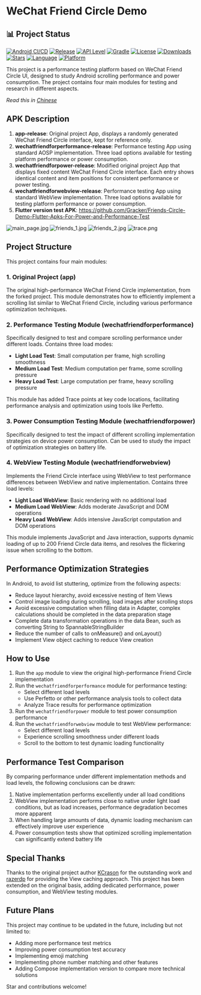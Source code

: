 # WeChat Friend Circle Demo

## 📊 Project Status

[![Android CI/CD](https://github.com/Gracker/HighPerformanceFriendsCircle/actions/workflows/android.yml/badge.svg)](https://github.com/Gracker/HighPerformanceFriendsCircle/actions/workflows/android.yml)
[![Release](https://img.shields.io/github/v/release/Gracker/HighPerformanceFriendsCircle?label=Release&color=brightgreen)](https://github.com/Gracker/HighPerformanceFriendsCircle/releases)
[![API Level](https://img.shields.io/badge/API-21%2B-blue.svg)](https://android-arsenal.com/api?level=21)
[![Gradle](https://img.shields.io/badge/Gradle-8.2.2-blue.svg)](https://gradle.org)
[![License](https://img.shields.io/badge/License-Apache%202.0-green.svg)](LICENSE)
[![Downloads](https://img.shields.io/github/downloads/Gracker/HighPerformanceFriendsCircle/total?label=Downloads&color=orange)](https://github.com/Gracker/HighPerformanceFriendsCircle/releases)
[![Stars](https://img.shields.io/github/stars/Gracker/HighPerformanceFriendsCircle?label=Stars&color=yellow)](https://github.com/Gracker/HighPerformanceFriendsCircle/stargazers)
[![Language](https://img.shields.io/badge/Language-Java-orange.svg)](https://www.java.com)
[![Platform](https://img.shields.io/badge/Platform-Android-green.svg)](https://developer.android.com)

This project is a performance testing platform based on WeChat Friend Circle UI, designed to study Android scrolling performance and power consumption. The project contains four main modules for testing and research in different aspects.

*Read this in [Chinese](README.md)*

## APK Description
1. **app-release**: Original project App, displays a randomly generated WeChat Friend Circle interface, kept for reference only.
2. **wechatfriendforperformance-release**: Performance testing App using standard AOSP implementation. Three load options available for testing platform performance or power consumption.
3. **wechatfriendforpower-release**: Modified original project App that displays fixed content WeChat Friend Circle interface. Each entry shows identical content and item positions for consistent performance or power testing.
4. **wechatfriendforwebview-release**: Performance testing App using standard WebView implementation. Three load options available for testing platform performance or power consumption.
5. **Flutter version test APK**: https://github.com/Gracker/Friends-Circle-Demo-Flutter-Apks-For-Power-and-Performance-Test

![main_page.jpg](pic/main_page.jpg)
![friends_1.jpg](pic/friends_1.jpg)
![friends_2.jpg](pic/friends_2.jpg)
![trace.png](pic/trace.png)

## Project Structure

This project contains four main modules:

### 1. Original Project (app)

The original high-performance WeChat Friend Circle implementation, from the forked project. This module demonstrates how to efficiently implement a scrolling list similar to WeChat Friend Circle, including various performance optimization techniques.

### 2. Performance Testing Module (wechatfriendforperformance)

Specifically designed to test and compare scrolling performance under different loads. Contains three load modes:

- **Light Load Test**: Small computation per frame, high scrolling smoothness
- **Medium Load Test**: Medium computation per frame, some scrolling pressure
- **Heavy Load Test**: Large computation per frame, heavy scrolling pressure

This module has added Trace points at key code locations, facilitating performance analysis and optimization using tools like Perfetto.

### 3. Power Consumption Testing Module (wechatfriendforpower)

Specifically designed to test the impact of different scrolling implementation strategies on device power consumption. Can be used to study the impact of optimization strategies on battery life.

### 4. WebView Testing Module (wechatfriendforwebview)

Implements the Friend Circle interface using WebView to test performance differences between WebView and native implementation. Contains three load levels:

- **Light Load WebView**: Basic rendering with no additional load
- **Medium Load WebView**: Adds moderate JavaScript and DOM operations
- **Heavy Load WebView**: Adds intensive JavaScript computation and DOM operations

This module implements JavaScript and Java interaction, supports dynamic loading of up to 200 Friend Circle data items, and resolves the flickering issue when scrolling to the bottom.

## Performance Optimization Strategies

In Android, to avoid list stuttering, optimize from the following aspects:

- Reduce layout hierarchy, avoid excessive nesting of Item Views
- Control image loading during scrolling, load images after scrolling stops
- Avoid excessive computation when filling data in Adapter, complex calculations should be completed in the data preparation stage
- Complete data transformation operations in the data Bean, such as converting String to SpannableStringBuilder
- Reduce the number of calls to onMeasure() and onLayout()
- Implement View object caching to reduce View creation

## How to Use

1. Run the `app` module to view the original high-performance Friend Circle implementation
2. Run the `wechatfriendforperformance` module for performance testing:
   - Select different load levels
   - Use Perfetto or other performance analysis tools to collect data
   - Analyze Trace results for performance optimization
3. Run the `wechatfriendforpower` module to test power consumption performance
4. Run the `wechatfriendforwebview` module to test WebView performance:
   - Select different load levels
   - Experience scrolling smoothness under different loads
   - Scroll to the bottom to test dynamic loading functionality

## Performance Test Comparison

By comparing performance under different implementation methods and load levels, the following conclusions can be drawn:

1. Native implementation performs excellently under all load conditions
2. WebView implementation performs close to native under light load conditions, but as load increases, performance degradation becomes more apparent
3. When handling large amounts of data, dynamic loading mechanism can effectively improve user experience
4. Power consumption tests show that optimized scrolling implementation can significantly extend battery life

## Special Thanks

Thanks to the original project author [KCrason](https://github.com/KCrason) for the outstanding work and [razerdp](https://github.com/razerdp) for providing the View caching approach. This project has been extended on the original basis, adding dedicated performance, power consumption, and WebView testing modules.

## Future Plans

This project may continue to be updated in the future, including but not limited to:
- Adding more performance test metrics
- Improving power consumption test accuracy
- Implementing emoji matching
- Implementing phone number matching and other features
- Adding Compose implementation version to compare more technical solutions

Star and contributions welcome! 